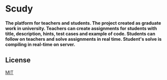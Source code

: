 # Scudy

#### The platform for teachers and students. The project created as graduate work in university. Teachers can create assignments for students with title, description, hints, test cases and example of code. Students can follow on teachers and solve assignments in real time. Student's solve is compiling in real-time on server.

## License

[MIT](https://choosealicense.com/licenses/mit/)